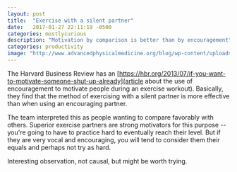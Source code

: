 ```yaml
---
layout: post
title:  "Exercise with a silent partner"
date:   2017-01-27 22:11:19 -0500
categories: mostlycurious
description: "Motivation by comparison is better than by encouragement"
categories: productivity
image: "http://www.advancedphysicalmedicine.org/blog/wp-content/uploads/2013/03/Bad-Personal-Trainer.jpeg"
---
```


The Harvard Business Review has an [https://hbr.org/2013/07/if-you-want-to-motivate-someone-shut-up-already](article about the use of encouragement to motivate people during an exercise workout).  Basically, they find that the method of exercising with a silent partner is more effective than when using an encouraging partner.

The team interpreted this as people wanting to compare favorably with others. Superior exercise partners are strong motivators for this purpose -- you're going to have to practice hard to eventually reach their level. But if they are very vocal and encouraging, you will tend to consider them their equals and perhaps not try as hard.

Interesting observation, not causal, but might be worth trying. 
